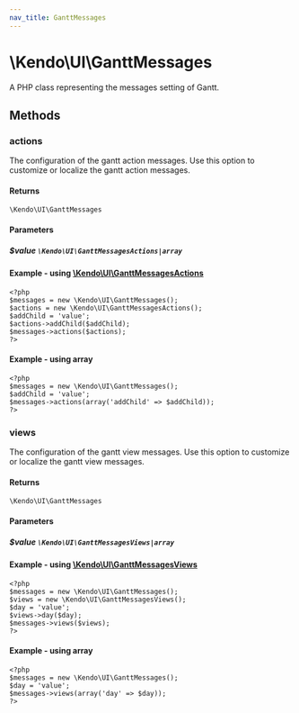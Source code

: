 ```yaml
---
nav_title: GanttMessages
---
```


# \Kendo\UI\GanttMessages

A PHP class representing the messages setting of Gantt.


## Methods

### actions

The configuration of the gantt action messages. Use this option to customize or localize the gantt action messages.

#### Returns
`\Kendo\UI\GanttMessages`

#### Parameters

##### $value `\Kendo\UI\GanttMessagesActions|array`


#### Example - using [\Kendo\UI\GanttMessagesActions](/kendo-ui/api/wrappers/php/Kendo/UI/GanttMessagesActions)
    <?php
    $messages = new \Kendo\UI\GanttMessages();
    $actions = new \Kendo\UI\GanttMessagesActions();
    $addChild = 'value';
    $actions->addChild($addChild);
    $messages->actions($actions);
    ?>

#### Example - using array

    <?php
    $messages = new \Kendo\UI\GanttMessages();
    $addChild = 'value';
    $messages->actions(array('addChild' => $addChild));
    ?>

### views

The configuration of the gantt view messages. Use this option to customize or localize the gantt view messages.

#### Returns
`\Kendo\UI\GanttMessages`

#### Parameters

##### $value `\Kendo\UI\GanttMessagesViews|array`


#### Example - using [\Kendo\UI\GanttMessagesViews](/kendo-ui/api/wrappers/php/Kendo/UI/GanttMessagesViews)
    <?php
    $messages = new \Kendo\UI\GanttMessages();
    $views = new \Kendo\UI\GanttMessagesViews();
    $day = 'value';
    $views->day($day);
    $messages->views($views);
    ?>

#### Example - using array

    <?php
    $messages = new \Kendo\UI\GanttMessages();
    $day = 'value';
    $messages->views(array('day' => $day));
    ?>

